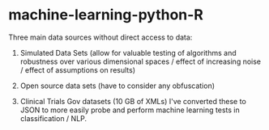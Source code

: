 # machine-learning-python-R

Three main data sources without direct access to data: 
1) Simulated Data Sets (allow for valuable testing of algorithms and robustness over various dimensional spaces / effect of increasing noise / effect of assumptions on results)

2) Open source data sets (have to consider any obfuscation)

3) Clinical Trials Gov datasets (10 GB of XMLs)
I've converted these to JSON to more easily probe and perform machine learning tests in classification / NLP. 
